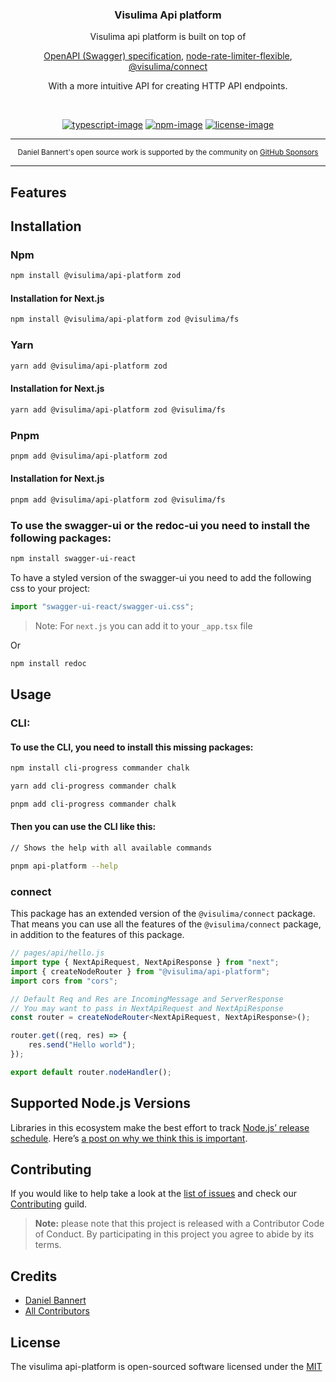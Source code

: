 <div align="center">
  <h3>Visulima Api platform</h3>
  <p>
  Visulima api platform is built on top of

[OpenAPI (Swagger) specification](https://swagger.io/specification/),
[node-rate-limiter-flexible](https://github.com/animir/node-rate-limiter-flexible),
[@visulima/connect](https://github.com/visulima/visulima/tree/main/packages/connect)

With a more intuitive API for creating HTTP API endpoints.

  </p>
</div>

<br />

<div align="center">

[![typescript-image]][typescript-url] [![npm-image]][npm-url] [![license-image]][license-url]

</div>

---

<div align="center">
    <p>
        <sup>
            Daniel Bannert's open source work is supported by the community on <a href="https://github.com/sponsors/prisis">GitHub Sponsors</a>
        </sup>
    </p>
</div>

---

## Features

## Installation

### Npm

```sh
npm install @visulima/api-platform zod
```

#### Installation for Next.js

```sh
npm install @visulima/api-platform zod @visulima/fs
```

### Yarn

```sh
yarn add @visulima/api-platform zod
```

#### Installation for Next.js

```sh
yarn add @visulima/api-platform zod @visulima/fs
```

### Pnpm

```sh
pnpm add @visulima/api-platform zod
```

#### Installation for Next.js

```sh
pnpm add @visulima/api-platform zod @visulima/fs
```

### To use the swagger-ui or the redoc-ui you need to install the following packages:

```sh
npm install swagger-ui-react
```

To have a styled version of the swagger-ui you need to add the following css to your project:

```ts
import "swagger-ui-react/swagger-ui.css";
```

> Note: For `next.js` you can add it to your `_app.tsx` file

Or

```sh
npm install redoc
```

## Usage

### CLI:

#### To use the CLI, you need to install this missing packages:

```sh
npm install cli-progress commander chalk
```

```sh
yarn add cli-progress commander chalk
```

```sh
pnpm add cli-progress commander chalk
```

#### Then you can use the CLI like this:

```bash
// Shows the help with all available commands

pnpm api-platform --help
```

### connect

This package has an extended version of the `@visulima/connect` package.
That means you can use all the features of the `@visulima/connect` package, in addition to the features of this package.

```ts
// pages/api/hello.js
import type { NextApiRequest, NextApiResponse } from "next";
import { createNodeRouter } from "@visulima/api-platform";
import cors from "cors";

// Default Req and Res are IncomingMessage and ServerResponse
// You may want to pass in NextApiRequest and NextApiResponse
const router = createNodeRouter<NextApiRequest, NextApiResponse>();

router.get((req, res) => {
    res.send("Hello world");
});

export default router.nodeHandler();
```

## Supported Node.js Versions

Libraries in this ecosystem make the best effort to track
[Node.js’ release schedule](https://github.com/nodejs/release#release-schedule). Here’s [a
post on why we think this is important](https://medium.com/the-node-js-collection/maintainers-should-consider-following-node-js-release-schedule-ab08ed4de71a).

## Contributing

If you would like to help take a look at the [list of issues](https://github.com/visulima/visulima/issues) and check our [Contributing](.github/CONTRIBUTING.md) guild.

> **Note:** please note that this project is released with a Contributor Code of Conduct. By participating in this project you agree to abide by its terms.

## Credits

- [Daniel Bannert](https://github.com/prisis)
- [All Contributors](https://github.com/visulima/visulima/graphs/contributors)

## License

The visulima api-platform is open-sourced software licensed under the [MIT][license-url]

[typescript-image]: https://img.shields.io/badge/Typescript-294E80.svg?style=for-the-badge&logo=typescript
[typescript-url]: "typescript"
[license-image]: https://img.shields.io/npm/l/@visulima/api-platform?color=blueviolet&style=for-the-badge
[license-url]: LICENSE.md "license"
[npm-image]: https://img.shields.io/npm/v/@visulima/api-platform/latest.svg?style=for-the-badge&logo=npm
[npm-url]: https://www.npmjs.com/package/@visulima/api-platform/v/latest "npm"
